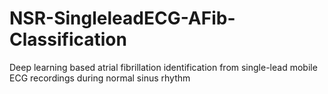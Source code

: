 # NSR-SingleleadECG-AFib-Classification
Deep learning based atrial fibrillation identification from single-lead mobile ECG recordings during normal sinus rhythm
